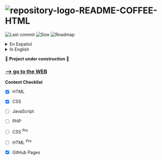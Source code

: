# ![repository-logo-README-COFFEE-HTML](https://github.com/user-attachments/assets/0037d3f2-7d15-4c80-8878-9f92e0bbc910)


![Last commit](https://img.shields.io/github/last-commit/EnriquecidoMG/Coffe-and-HTML) ![Size](https://img.shields.io/github/repo-size/EnriquecidoMG/Coffe-and-HTML) ![Roadmap](https://img.shields.io/badge/Roadmap-In%20Progress-blue) 


<details>

<summary>En Español</summary>

## Sobre el proyecto

¡Hola! Si estás buscando una manera fácil y efectiva de aprender a crear tu propia página web, entonces esta página es perfecta para ti. Te guiaré paso a paso a través de todo lo que necesitas saber para convertirte en un experto en desarrollo web.

Primero, empezarás con **HTML**, que es la base de cualquier sitio web. Aquí aprenderás cómo estructurar correctamente el contenido, desde los encabezados hasta los formularios, pasando por las imágenes y enlaces. Lo mejor es que lo harás de manera clara y sencilla, sin complicaciones.

Luego, me encargaré de que entiendas **CSS**, la herramienta que te permite darle estilo a tu sitio web. Desde elegir colores, fuentes y tamaños hasta crear diseños complejos y responsivos que se vean bien en cualquier dispositivo. No importa si no tienes experiencia previa, te llevaré de la mano para que puedas crear sitios web visualmente atractivos y bien organizados.

En cuanto a **JavaScript**, aquí empezarás a agregar interactividad a tus páginas. Aprenderás a hacer que los botones se muevan, que aparezcan mensajes emergentes o que tus formularios hagan cosas interesantes. Te enseñaré a escribir código que hará que tus páginas cobren vida de manera dinámica, sin necesidad de depender de herramientas externas.

Y lo mejor de todo, una vez que tengas tu sitio listo, te mostraré cómo ponerlo en línea usando **GitHub Pages**. Es una herramienta increíblemente sencilla y gratuita que te permitirá alojar tu sitio web directamente desde GitHub, ¡así que no necesitarás pagar nada por hosting! Te guiaré para que subas tu código, lo configures y veas cómo tu sitio cobra vida en Internet.

Lo mejor de esta página es que todo está diseñado de manera práctica, con ejemplos fáciles de seguir y ejercicios para que puedas poner en práctica lo aprendido. Te daré recursos y consejos que te ayudarán a convertirte en un profesional del desarrollo web.

¿Qué esperas para empezar a crear tus propios sitios web? ¡Vamos a aprender juntos y a darle vida a todas tus ideas!☕

</details>



<details>

<summary>In English</summary>

## About the project

Hi! If you're looking for an easy and effective way to learn how to create your own website, then this page is perfect for you. I will guide you step by step through everything you need to know to become a web development expert.

First, you'll start with **HTML**, which is the foundation of any website. You'll learn how to structure content properly, from headings to forms, images, and links. The best part is that I'll make it clear and simple, without any complications.

Then, I’ll help you understand **CSS**, the tool that lets you style your website. From choosing colors, fonts, and sizes to creating complex, responsive layouts that look great on any device. Don’t worry if you don’t have any previous experience—I’ll walk you through it so you can create visually appealing, well-organized websites.

When it comes to **JavaScript**, you’ll start adding interactivity to your pages. You’ll learn how to make buttons move, display pop-up messages, or make your forms do cool things. I’ll teach you how to write code that brings your pages to life dynamically, without needing to rely on external tools.

And the best part is, once your site is ready, I’ll show you how to take it online using **GitHub Pages**. It’s an incredibly easy and free tool that lets you host your website directly from GitHub, so you don’t have to pay for hosting! I’ll guide you through uploading your code, setting it up, and seeing your site come to life on the web.

The great thing about this page is that everything is designed in a practical way, with easy-to-follow examples and exercises so you can apply what you learn. I’ll provide resources and tips to help you become a web development pro.

What are you waiting for to start creating your own websites? Let’s learn together and bring all your ideas to life!☕


</details>

🚧 **Project under construction** 🔨

### [--> go to the WEB](https://enriquecidomg.github.io/Coffee-and-HTML/)
**Content Checklist**
- [x] HTML
- [x] CSS
- [ ] JavaScript
- [ ] PHP
- [ ] CSS <sup>Pro</sup>
- [ ] HTML <sup>Pro</sup>
- [x] GitHub Pages

